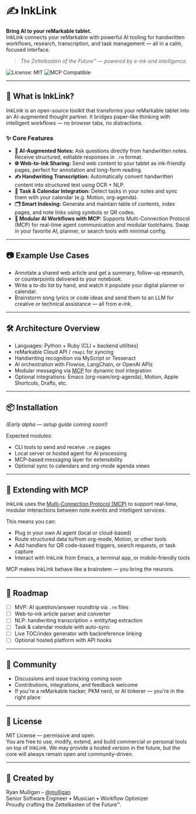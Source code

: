 # ✍️ InkLink

**Bring AI to your reMarkable tablet.**  
InkLink connects your reMarkable with powerful AI tooling for handwritten workflows, research, transcription, and task management — all in a calm, focused interface.

> _The Zettelkasten of the Future™ — powered by e-ink and intelligence._

![License: MIT](https://img.shields.io/badge/license-MIT-blue.svg)
![MCP Compatible](https://img.shields.io/badge/MCP-Compatible-brightgreen)

---

## 🚀 What is InkLink?

InkLink is an open-source toolkit that transforms your reMarkable tablet into an AI-augmented thought partner. It bridges paper-like thinking with intelligent workflows — no browser tabs, no distractions.

### ✨ Core Features

- **🧠 AI-Augmented Notes:** Ask questions directly from handwritten notes. Receive structured, editable responses in `.rm` format.
- **🌐 Web-to-Ink Sharing:** Send web content to your tablet as ink-friendly pages, perfect for annotation and long-form reading.
- **✍️ Handwriting Transcription:** Automatically convert handwritten content into structured text using OCR + NLP.
- **📅 Task & Calendar Integration:** Detect tasks in your notes and sync them with your calendar (e.g. Motion, org-agenda).
- **🗂 Smart Indexing:** Generate and maintain table of contents, index pages, and note links using symbols or QR codes.
- **🔌 Modular AI Workflows with MCP:** Supports Multi-Connection Protocol (MCP) for real-time agent communication and modular toolchains. Swap in your favorite AI, planner, or search tools with minimal config.

---

## 📷 Example Use Cases

- Annotate a shared web article and get a summary, follow-up research, or counterpoints delivered to your notebook.
- Write a to-do list by hand, and watch it populate your digital planner or calendar.
- Brainstorm song lyrics or code ideas and send them to an LLM for creative or technical assistance — all from e-ink.

---

## 🛠 Architecture Overview

- Languages: Python + Ruby (CLI + backend utilities)
- reMarkable Cloud API / `rmapi` for syncing
- Handwriting recognition via MyScript or Tesseract
- AI orchestration with Flowise, LangChain, or OpenAI APIs
- Modular messaging via [MCP](https://github.com/multiprocess-protocol/mcp) for dynamic tool integration
- Optional integrations: Emacs (org-roam/org-agenda), Motion, Apple Shortcuts, Drafts, etc.

---

## 📦 Installation

_(Early alpha — setup guide coming soon!)_

Expected modules:
- CLI tools to send and receive `.rm` pages
- Local server or hosted agent for AI processing
- MCP-based messaging layer for extensibility
- Optional sync to calendars and org-mode agenda views

---

## 🔌 Extending with MCP

InkLink uses the [Multi-Connection Protocol (MCP)](https://github.com/multiprocess-protocol/mcp) to support real-time, modular interactions between note events and intelligent services.

This means you can:
- Plug in your own AI agent (local or cloud-based)
- Route structured data to/from org-mode, Motion, or other tools
- Add handlers for QR code-based triggers, search requests, or task capture
- Interact with InkLink from Emacs, a terminal app, or mobile-friendly tools

MCP makes InkLink behave like a brainstem — you bring the neurons.

---

## 🧪 Roadmap

- [ ] MVP: AI question/answer roundtrip via `.rm` files
- [ ] Web-to-ink article parser and converter
- [ ] NLP: handwriting transcription + entity/tag extraction
- [ ] Task & calendar module with auto-sync
- [ ] Live TOC/index generator with backreference linking
- [ ] Optional hosted platform with API hooks

---

## 👥 Community

- Discussions and issue tracking coming soon
- Contributions, integrations, and feedback welcome
- If you're a reMarkable hacker, PKM nerd, or AI tinkerer — you're in the right place

---

## 🪪 License

MIT License — permissive and open.  
You are free to use, modify, extend, and build commercial or personal tools on top of InkLink. We may provide a hosted version in the future, but the core will always remain open and community-driven.

---

## 🧠 Created by

Ryan Mulligan – [@mulligan](https://github.com/mulligan)  
Senior Software Engineer • Musician • Workflow Optimizer  
Proudly crafting the Zettelkasten of the Future™.
